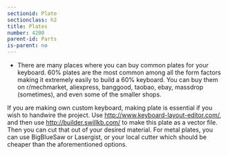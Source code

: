 ```yaml
---
sectionid: Plate
sectionclass: h2
title: Plates
number: 4200
parent-id: Parts
is-parent: no
---
```

- There are many places where you can buy common plates for your keyboard. 60% plates are the most common among all the form factors making it extremely easily to build a 60% keyboard. You can buy them on r/mechmarket, aliexpress, banggood, taobao, ebay, massdrop (sometimes), and even some of the smaller shops.

If you are making own custom keyboard, making plate is essential if you wish to handwire the project. Use <a href="http://keyboard-layout-editor.com">http://www.keyboard-layout-editor.com/</a>, and then use <a href="http://builder.swillkb.com">http://builder.swillkb.com/</a> to make this plate as a vector file. Then you can cut that out of your desired material. For metal plates, you can use BigBlueSaw or Lasergist, or your local cutter which should be cheaper than the aforementioned options.